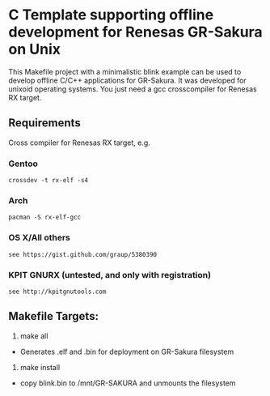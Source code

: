 # C Template supporting offline development for Renesas GR-Sakura on Unix

This Makefile project with a minimalistic blink example can be used to develop offline C/C++ applications for GR-Sakura. It was developed for unixoid operating systems. You just need a gcc crosscompiler for Renesas RX target.

## Requirements
Cross compiler for Renesas RX target, e.g.

### Gentoo
    crossdev -t rx-elf -s4
### Arch
    pacman -S rx-elf-gcc
### OS X/All others
	see https://gist.github.com/graup/5380390
### KPIT GNURX (untested, and only with registration)
	see http://kpitgnutools.com

## Makefile Targets:
1. make all
 - Generates .elf and .bin for deployment on GR-Sakura filesystem
1. make install
 - copy blink.bin to /mnt/GR-SAKURA and unmounts the filesystem
